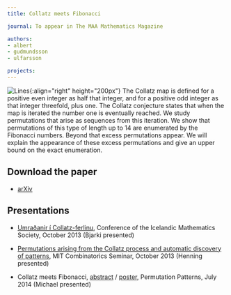 ```yaml
---
title: Collatz meets Fibonacci

journal: To appear in The MAA Mathematics Magazine

authors:
- albert
- gudmundsson
- ulfarsson

projects:
---
```

![Lines]({{site.baseurl}}/assets/img/collatz.png){:align="right" height="200px"}
The Collatz map is defined for a positive even integer as half that integer,
and for a positive odd integer as that integer threefold, plus one. The Collatz
conjecture states that when the map is iterated the number one is eventually
reached. We study permutations that arise as sequences from this iteration. We
show that permutations of this type of length up to 14 are enumerated by the
Fibonacci numbers. Beyond that excess permutations appear. We will explain the
appearance of these excess permutations and give an upper bound on the exact
enumeration.
<!-- The paragraph above is an adaptation of the abstract. 2019-2-21 -->

## Download the paper
<!-- - [{{ page.journal }}](https://cs.uwaterloo.ca/journals/JIS/VOL20/Bean/bean2.html) -->
- [arXiv](https://arxiv.org/abs/1404.3054)

## Presentations
- [Umraðanir í Collatz-ferlinu]({{site.baseurl}}/assets/talks/collatz/IMS.pdf),
Conference of the Icelandic Mathematics Society,
October 2013 (Bjarki presented)

- [Permutations arising from the Collatz process and automatic discovery of patterns]({{site.baseurl}}/assets/talks/collatz/mitCombSem.pdf),
MIT Combinatorics Seminar,
October 2013 (Henning presented)

- Collatz meets Fibonacci, [abstract]({{site.baseurl}}/assets/talks/collatz/PPabstract.pdf) / [poster]({{site.baseurl}}/assets/talks/collatz/PPposter.pdf),
Permutation Patterns,
July 2014 (Michael presented)
